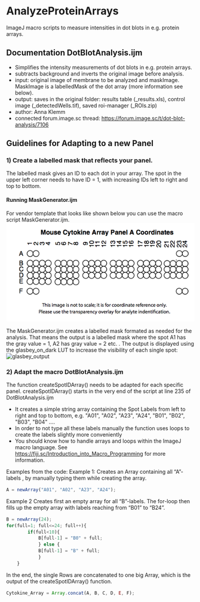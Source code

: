 # AnalyzeProteinArrays
ImageJ macro scripts to measure intensities in dot blots in e.g. protein arrays.

## Documentation DotBlotAnalysis.ijm
* Simplifies the intensity measurements of dot blots in e.g. protein arrays.
* subtracts background and inverts the original image before analysis.
* input: original image of membrane to be analyzed and maskImage. MaskImage is a labelledMask of the dot array (more information see below).
* output: saves in the original folder: results table (_results.xls), control image (_detectedWells.tif), saved roi-manager (_ROIs.zip)
* author: Anna Klemm
* connected forum.image.sc thread: https://forum.image.sc/t/dot-blot-analysis/7106

## Guidelines for Adapting to a new Panel
###	1) Create a labelled mask that reflects your panel.
The labelled mask gives an ID to each dot in your array. The spot in the upper left corner needs to have ID = 1, with increasing IDs left to right and top to bottom.

#### Running MaskGenerator.ijm 
For vendor template that looks like shown below you can use the macro script MaskGenerator.ijm. 
![vendor template](/images_for_documentation/example_vendor_template.png)

The MaskGenerator.ijm creates a labelled mask formated as needed for the analysis. That means the output is a labelled mask where the spot A1 has the gray value = 1, A2 has gray value = 2 etc. . 
The output is displayed using the glasbey_on_dark LUT to increase the visibility of each single spot:
![glasbey_output](/images_for_documentation/glasbey_output.png)

### 2) Adapt the macro DotBlotAnalysis.ijm
The function createSpotIDArray() needs to be adapted for each specific panel.
createSpotIDArray()  starts in the very end of the script at line 235 of DotBlotAnalysis.ijm
*	It creates a simple string array containing the Spot Labels from left to right and top to bottom, e.g. "A01", "A02", "A23", "A24", "B01", "B02", "B03", "B04" ….
* In order to not type all these labels manually the function uses loops to create the labels slightly more conveniently
*	You should know how to handle arrays and loops within the ImageJ macro language. See https://fiji.sc/Introduction_into_Macro_Programming for more information.

Examples from the code:
Example 1: Creates an Array containing all “A”-labels , by manually typing them while creating the array.
```javascript
A = newArray("A01", "A02", "A23", "A24");
```
Example 2
Creates first an empty array for all “B”-labels. The for-loop then fills up the empty array with labels reaching from “B01” to “B24”.
```javascript
B = newArray(24);
for(full=1; full<=24; full++){
		if(full<10){
			B[full-1] = "B0" + full;
			} else {
			B[full-1] = "B" + full;
			}
	}
```
In the end, the single Rows are concatenated to one big Array, which is the output of the createSpotIDArray() function.
```javascript
Cytokine_Array = Array.concat(A, B, C, D, E, F);
```
